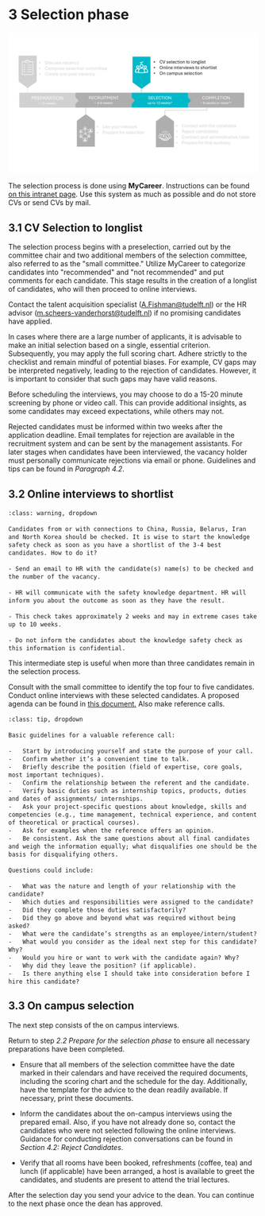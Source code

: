 # 3 Selection phase

![SelectionPhase](../HigherFunctions/Appendices/3Selection.PNG)


The selection process is done using **MyCareer**. Instructions can be found [on this intranet page](https://intranet.tudelft.nl/-/recruitment-system?p_l_back_url=%2Fsearch%3Fq%3Drecruitment). Use this system as much as possible and do not store CVs or send CVs by mail. 

## 3.1 CV Selection to longlist 

The selection process begins with a preselection, carried out by the committee chair and two additional members of the selection committee, also referred to as the "small committee." Utilize MyCareer to categorize candidates into "recommended" and "not recommended" and put comments for each candidate. This stage results in the creation of a longlist of candidates, who will then proceed to online interviews.

Contact the talent acquisition specialist (A.Fishman@tudelft.nl) or the HR advisor (m.scheers-vanderhorst@tudelft.nl) if no promising candidates have applied. 

In cases where there are a large number of applicants, it is advisable to make an initial selection based on a single, essential criterion. Subsequently, you may apply the full scoring chart. Adhere strictly to the checklist and remain mindful of potential biases. For example, CV gaps may be interpreted negatively, leading to the rejection of candidates. However, it is important to consider that such gaps may have valid reasons.

Before scheduling the interviews, you may choose to do a 15-20 minute screening by phone or video call. This can provide additional insights, as some candidates may exceed expectations, while others may not. 

Rejected candidates must be informed within two weeks after the application deadline. Email templates for rejection are available in the recruitment system and can be sent by the management assistants. For later stages when candidates have been interviewed, the vacancy holder must personally communicate rejections via email or phone. Guidelines and tips can be found in *Paragraph 4.2*.



## 3.2 Online interviews to shortlist 

```{admonition} Knowledge safety check
:class: warning, dropdown

Candidates from or with connections to China, Russia, Belarus, Iran and North Korea should be checked. It is wise to start the knowledge safety check as soon as you have a shortlist of the 3-4 best candidates. How to do it? 

- Send an email to HR with the candidate(s) name(s) to be checked and the number of the vacancy. 

- HR will communicate with the safety knowledge department. HR will inform you about the outcome as soon as they have the result. 

- This check takes approximately 2 weeks and may in extreme cases take up to 10 weeks. 

- Do not inform the candidates about the knowledge safety check as this information is confidential. 
```

This intermediate step is useful when more than three candidates remain in the selection process. 

Consult with the small committee to identify the top four to five candidates. Conduct online interviews with these selected candidates. A proposed agenda can be found in [this document.](../HigherFunctions/Appendices/OnlineInterviewAgenda.docx) Also make reference calls.

```{admonition} Guidelines for reference calls
:class: tip, dropdown

Basic guidelines for a valuable reference call: 

-	Start by introducing yourself and state the purpose of your call. 
-	Confirm whether it’s a convenient time to talk. 
-	Briefly describe the position (field of expertise, core goals, most important techniques). 
-	Confirm the relationship between the referent and the candidate. 
-	Verify basic duties such as internship topics, products, duties and dates of assignments/ internships. 
-	Ask your project-specific questions about knowledge, skills and competencies (e.g., time management, technical experience, and content of theoretical or practical courses). 
-	Ask for examples when the reference offers an opinion. 
-	Be consistent. Ask the same questions about all final candidates and weigh the information equally; what disqualifies one should be the basis for disqualifying others.

Questions could include: 

-	What was the nature and length of your relationship with the candidate? 
-	Which duties and responsibilities were assigned to the candidate? 
-	Did they complete those duties satisfactorily? 
-	Did they go above and beyond what was required without being asked? 
-	What were the candidate’s strengths as an employee/intern/student? 
-	What would you consider as the ideal next step for this candidate? Why? 
-	Would you hire or want to work with the candidate again? Why? 
-	Why did they leave the position? (if applicable). 
-	Is there anything else I should take into consideration before I hire this candidate?
```
 

## 3.3 On campus selection 

The next step consists of the on campus interviews.  

Return to step *2.2 Prepare for the selection phase* to ensure all necessary preparations have been completed.

- Ensure that all members of the selection committee have the date marked in their calendars and have received the required documents, including the scoring chart and the schedule for the day. Additionally, have the template for the advice to the dean readily available. If necessary, print these documents.

- Inform the candidates about the on-campus interviews using the prepared email. Also, if you have not already done so, contact the candidates who were not selected following the online interviews. Guidance for conducting rejection conversations can be found in *Section 4.2: Reject Candidates*.

- Verify that all rooms have been booked, refreshments (coffee, tea) and lunch (if applicable) have been arranged, a host is available to greet the candidates, and students are present to attend the trial lectures.


After the selection day you send your advice to the dean. You can continue to the next phase once the dean has approved. 

 
